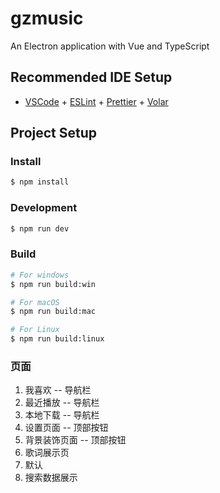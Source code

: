 # gzmusic

An Electron application with Vue and TypeScript

## Recommended IDE Setup

- [VSCode](https://code.visualstudio.com/) + [ESLint](https://marketplace.visualstudio.com/items?itemName=dbaeumer.vscode-eslint) + [Prettier](https://marketplace.visualstudio.com/items?itemName=esbenp.prettier-vscode) + [Volar](https://marketplace.visualstudio.com/items?itemName=Vue.volar)

## Project Setup

### Install

```bash
$ npm install
```

### Development

```bash
$ npm run dev
```

### Build

```bash
# For windows
$ npm run build:win

# For macOS
$ npm run build:mac

# For Linux
$ npm run build:linux
```

### 页面

1. 我喜欢 -- 导航栏
2. 最近播放 -- 导航栏
3. 本地下载 -- 导航栏
4. 设置页面 -- 顶部按钮
5. 背景装饰页面 -- 顶部按钮
6. 歌词展示页
7. 默认
8. 搜索数据展示
